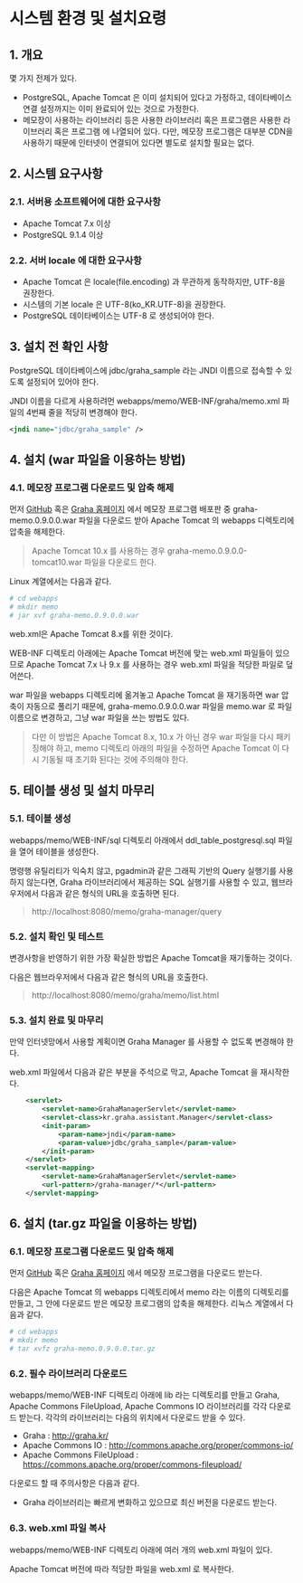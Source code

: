 # 시스템 환경 및 설치요령

## 1. 개요

몇 가지 전제가 있다.

- PostgreSQL, Apache Tomcat 은 이미 설치되어 있다고 가정하고, 데이타베이스 연결 설정까지는 이미 완료되어 있는 것으로 가정한다.
- 메모장이 사용하는 라이브러리 등은 사용한 라이브러리 혹은 프로그램은 사용한 라이브러리 혹은 프로그램 에 나열되어 있다.  다만, 메모장 프로그램은 대부분 CDN을 사용하기 때문에 인터넷이 연결되어 있다면 별도로 설치할 필요는 없다.

## 2. 시스템 요구사항

### 2.1. 서버용 소프트웨어에 대한 요구사항

- Apache Tomcat 7.x 이상
- PostgreSQL 9.1.4 이상

### 2.2. 서버 locale 에 대한 요구사항

- Apache Tomcat 은 locale(file.encoding) 과 무관하게 동작하지만, UTF-8을 권장한다.
- 시스템의 기본 locale 은 UTF-8(ko_KR.UTF-8)을 권장한다.
- PostgreSQL 데이타베이스는 UTF-8 로 생성되어야 한다.

## 3. 설치 전 확인 사항

PostgreSQL 데이타베이스에 jdbc/graha_sample 라는 JNDI 이름으로 접속할 수 있도록 설정되어 있어야 한다.

JNDI 이름을 다르게 사용하려먼 webapps/memo/WEB-INF/graha/memo.xml 파일의 4번째 줄을 적당히 변경해야 한다.

```xml
<jndi name="jdbc/graha_sample" />
```

## 4. 설치 (war 파일을 이용하는 방법)

### 4.1. 메모장 프로그램 다운로드 및 압축 해제

먼저 [GitHub](https://github.com/logicielkr/memo) 혹은 [Graha 홈페이지](https://graha.kr) 에서 메모장 프로그램 배포판 중 graha-memo.0.9.0.0.war 파일을 다운로드 받아 Apache Tomcat 의 webapps 디렉토리에 압축을 해제한다.

> Apache Tomcat 10.x 를 사용하는 경우 graha-memo.0.9.0.0-tomcat10.war 파일을 다운로드 한다.

Linux 계열에서는 다음과 같다.

```bash
# cd webapps
# mkdir memo
# jar xvf graha-memo.0.9.0.0.war
```

web.xml은 Apache Tomcat 8.x를 위한 것이다.

WEB-INF 디렉토리 아래에는 Apache Tomcat 버전에 맞는 web.xml 파일들이 있으므로 Apache Tomcat 7.x 나 9.x 를 사용하는 경우  web.xml 파일을 적당한 파일로 덮어쓴다.

war 파일을 webapps 디렉토리에 옮겨놓고 Apache Tomcat 을 재기동하면 war 압축이 자동으로 풀리기 때문에, graha-memo.0.9.0.0.war 파일을 memo.war 로 파일이름으로 변경하고, 그냥 war 파일을 쓰는 방법도 있다.

> 다만 이 방법은 Apache Tomcat 8.x, 10.x 가 아닌 경우 war 파일을 다시 패키징해야 하고, memo 디렉토리 아래의 파일을 수정하면 Apache Tomcat 이 다시 기동될 때 초기화 된다는 것에 주의해야 한다.

## 5. 테이블 생성 및 설치 마무리

### 5.1. 테이블 생성

webapps/memo/WEB-INF/sql 디렉토리 아래에서 ddl_table_postgresql.sql 파일을 열어 테이블을 생성한다.

명령행 유틸리티가 익숙치 않고, pgadmin과 같은 그래픽 기반의 Query 실행기를 사용하지 않는다면, Graha 라이브러리에서 제공하는 SQL 실행기를 사용할 수 있고, 웹브라우저에서 다음과 같은 형식의 URL을 호출하면 된다.

> http://localhost:8080/memo/graha-manager/query

### 5.2. 설치 확인 및 테스트

변경사항을 반영하기 위한 가장 확실한 방법은 Apache Tomcat을 재기돟하는 것이다.

다음은 웹브라우저에서 다음과 같은 형식의 URL을 호출한다.

> http://localhost:8080/memo/graha/memo/list.html

### 5.3. 설치 완료 및 마무리

만약 인터넷망에서 사용할 계획이면 Graha Manager 를 사용할 수 없도록 변경해야 한다.

web.xml 파일에서 다음과 같은 부분을 주석으로 막고, Apache Tomcat 을 재시작한다.

```xml
	<servlet>
	    <servlet-name>GrahaManagerServlet</servlet-name>
	    <servlet-class>kr.graha.assistant.Manager</servlet-class>
	    <init-param>
	        <param-name>jndi</param-name>
	        <param-value>jdbc/graha_sample</param-value>
	    </init-param>
	</servlet>
	<servlet-mapping>
	    <servlet-name>GrahaManagerServlet</servlet-name>
	    <url-pattern>/graha-manager/*</url-pattern>
	</servlet-mapping>
```

## 6. 설치 (tar.gz 파일을 이용하는 방법)

### 6.1. 메모장 프로그램 다운로드 및 압축 해제

먼저 [GitHub](https://github.com/logicielkr/memo) 혹은 [Graha 홈페이지](https://graha.kr) 에서 메모장 프로그램을 다운로드 받는다.

다음은 Apache Tomcat 의 webapps 디렉토리에서 memo 라는 이름의 디렉토리를 만들고, 그 안에 다운로드 받은 메모장 프로그램의 압축을 해제한다.  리눅스 계열에서 다음과 같다.

```bash
# cd webapps
# mkdir memo
# tar xvfz graha-memo.0.9.0.0.tar.gz
```
### 6.2. 필수 라이브러리 다운로드

webapps/memo/WEB-INF 디렉토리 아래에 lib 라는 디렉토리를 만들고 Graha, Apache Commons FileUpload, Apache Commons IO 라이브러리를 각각 다운로드 받는다.  각각의 라이브러리는 다음의 위치에서 다운로드 받을 수 있다.

- Graha : http://graha.kr/
- Apache Commons IO : http://commons.apache.org/proper/commons-io/
- Apache Commons FileUpload : https://commons.apache.org/proper/commons-fileupload/

다운로드 할 때 주의사항은 다음과 같다.

- Graha 라이브러리는 빠르게 변화하고 있으므로 최신 버전을 다운로드 받는다.

### 6.3. web.xml 파일 복사

webapps/memo/WEB-INF 디렉토리 아래에 여러 개의 web.xml 파일이 있다.

Apache Tomcat 버전에 따라 적당한 파일을 web.xml 로 복사한다.